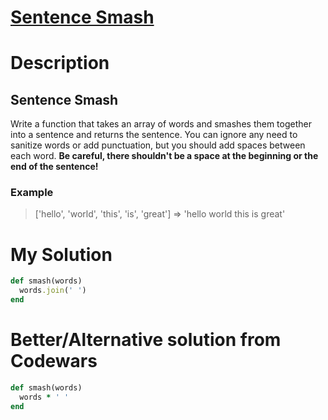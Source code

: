# [Sentence Smash](https://www.codewars.com/kata/53dc23c68a0c93699800041d)

# Description
## Sentence Smash
Write a function that takes an array of words and smashes them together into a sentence and returns the sentence. You 
can ignore any need to sanitize words or add punctuation, but you should add spaces between each word. **Be careful, 
there shouldn't be a space at the beginning or the end of the sentence!**

###  Example
>['hello', 'world', 'this', 'is', 'great']  =>  'hello world this is great'

# My Solution
```ruby
def smash(words)
  words.join(' ')
end
```

# Better/Alternative solution from Codewars
```ruby
def smash(words)
  words * ' '
end
```